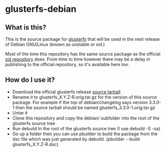 glusterfs-debian
================

What is this?
---------------

This is the source package for [glusterfs] that will be used in the next release of Debian GNU/Linux (known as unstable or sid.)

Most of the time this repository has the same source package as the official [sid repository] does.  From time to time however there may be a delay in publishing to the official repository, so it's available here too.


How do I use it?
---------------

  - Download the official glusterfs release [source tarball]
  - Rename it to glusterfs_X.Y.Z-R.orig.tar.gz for the version of this source package.  For example if the top of debian/changelog says version 3.3.0-1 then the source tarball should be named glusterfs_3.3.0-1.orig.tar.gz
  - Untar it
  - Clone this repository and copy the debian/ subfolder into the root of the glusterfs source tree
  - Run debuild In the root of the glusterfs source tree (I use debuild -S -sa)
  - Go up a folder then you can use pbuilder to build the package from the dsc file which was just generated by debuild.  (pbuilder --build glusterfs_X.Y.Z-R.dsc)

  [glusterfs]: http://gluster.org/
  [sid repository]: http://packages.debian.org/source/sid/glusterfs
  [source tarball]: http://download.gluster.com/pub/gluster/glusterfs/LATEST/
